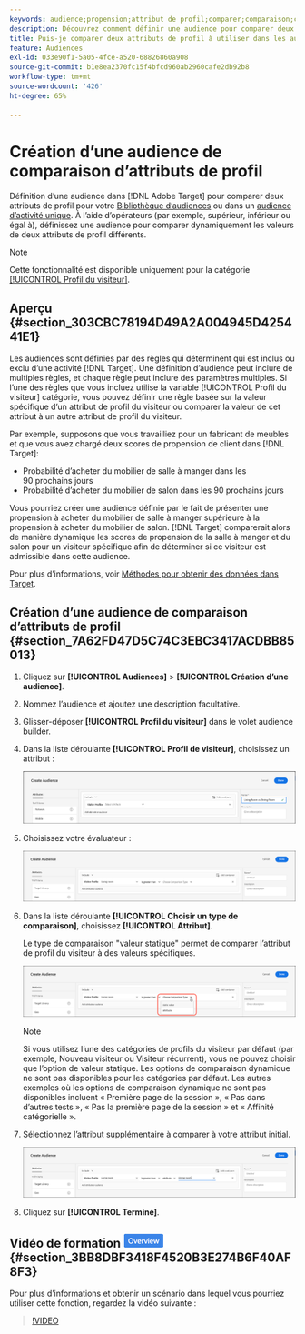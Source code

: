 ```yaml
---
keywords: audience;propension;attribut de profil;comparer;comparaison;créer une audience;création d’audience
description: Découvrez comment définir une audience pour comparer deux attributs de profil.
title: Puis-je comparer deux attributs de profil à utiliser dans les audiences ?
feature: Audiences
exl-id: 033e90f1-5a05-4fce-a520-68826860a908
source-git-commit: b1e8ea2370fc15f4bfcd960ab2960cafe2db92b8
workflow-type: tm+mt
source-wordcount: '426'
ht-degree: 65%

---
```


# Création d’une audience de comparaison d’attributs de profil

Définition d’une audience dans [!DNL Adobe Target] pour comparer deux attributs de profil pour votre [Bibliothèque d’audiences](/help/main/c-target/c-audiences/audiences.md) ou dans un [audience d’activité unique](/help/main/c-target/creating-activity-only-audience.md). À l’aide d’opérateurs (par exemple, supérieur, inférieur ou égal à), définissez une audience pour comparer dynamiquement les valeurs de deux attributs de profil différents.

>[!NOTE]
>
>Cette fonctionnalité est disponible uniquement pour la catégorie [[!UICONTROL Profil du visiteur]](/help/main/c-target/c-audiences/c-target-rules/visitor-profile.md#concept_E972690B9A4C4372A34229FA37EDA38E).

## Aperçu {#section_303CBC78194D49A2A004945D425441E1}

Les audiences sont définies par des règles qui déterminent qui est inclus ou exclu d’une activité [!DNL Target]. Une définition d’audience peut inclure de multiples règles, et chaque règle peut inclure des paramètres multiples. Si l’une des règles que vous incluez utilise la variable [!UICONTROL Profil du visiteur] catégorie, vous pouvez définir une règle basée sur la valeur spécifique d’un attribut de profil du visiteur ou comparer la valeur de cet attribut à un autre attribut de profil du visiteur.

Par exemple, supposons que vous travailliez pour un fabricant de meubles et que vous avez chargé deux scores de propension de client dans [!DNL Target]:

* Probabilité d’acheter du mobilier de salle à manger dans les 90 prochains jours
* Probabilité d’acheter du mobilier de salon dans les 90 prochains jours

Vous pourriez créer une audience définie par le fait de présenter une propension à acheter du mobilier de salle à manger supérieure à la propension à acheter du mobilier de salon. [!DNL Target] comparerait alors de manière dynamique les scores de propension de la salle à manger et du salon pour un visiteur spécifique afin de déterminer si ce visiteur est admissible dans cette audience.

Pour plus d’informations, voir [Méthodes pour obtenir des données dans Target](https://developer.adobe.com/target/before-implement/methods-to-get-data-into-target/methods-to-get-data-into-target/).

## Création d’une audience de comparaison d’attributs de profil {#section_7A62FD47D5C74C3EBC3417ACDBB85013}

1. Cliquez sur **[!UICONTROL Audiences]** > **[!UICONTROL Création d’une audience]**.
1. Nommez l’audience et ajoutez une description facultative.
1. Glisser-déposer **[!UICONTROL Profil du visiteur]** dans le volet audience builder.
1. Dans la liste déroulante **[!UICONTROL Profil de visiteur]**, choisissez un attribut :

   ![Score de propension 1](assets/propensity_score_1.png)

1. Choisissez votre évaluateur :

   ![Score de propension 2](assets/propensity_score_2.png)

1. Dans la liste déroulante **[!UICONTROL Choisir un type de comparaison]**, choisissez **[!UICONTROL Attribut]**.

   Le type de comparaison &quot;valeur statique&quot; permet de comparer l’attribut de profil du visiteur à des valeurs spécifiques.

   ![Score de propension 3](assets/propensity_score_3.png)

   >[!NOTE]
   >
   >Si vous utilisez l’une des catégories de profils du visiteur par défaut (par exemple, Nouveau visiteur ou Visiteur récurrent), vous ne pouvez choisir que l’option de valeur statique. Les options de comparaison dynamique ne sont pas disponibles pour les catégories par défaut. Les autres exemples où les options de comparaison dynamique ne sont pas disponibles incluent « Première page de la session », « Pas dans d’autres tests », « Pas la première page de la session » et « Affinité catégorielle ».

1. Sélectionnez l’attribut supplémentaire à comparer à votre attribut initial.

   ![](assets/propensity_score_4.png)

1. Cliquez sur **[!UICONTROL Terminé]**.

## Vidéo de formation ![Badge d’aperçu](/help/main/assets/overview.png) {#section_3BB8DBF3418F4520B3E274B6F40AF8F3}

Pour plus d’informations et obtenir un scénario dans lequel vous pourriez utiliser cette fonction, regardez la vidéo suivante :

>[!VIDEO](https://video.tv.adobe.com/v/23218/)
